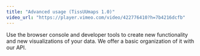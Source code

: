 ```yaml
---
title: "Advanced usage (TissUUmaps 1.0)"
video_url: "https://player.vimeo.com/video/422776410?h=7b4216dcfb"
---
```


Use the browser console and developer tools to create new functionality and new visualizations of your data. We offer a basic organization of it with our API.